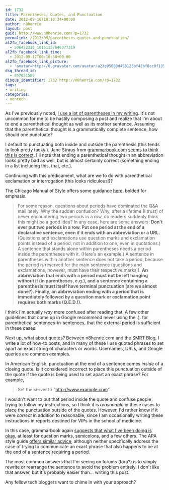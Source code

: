 ```yaml
---
id: 1732
title: Parentheses, Quotes, and Punctuation
date: 2012-09-16T18:10:34+00:00
author: n8henrie
layout: post
guid: http://www.n8henrie.com/?p=1732
permalink: /2012/09/parentheses-quotes-and-punctuation/
al2fb_facebook_link_id:
  - 506452318_10151157646077319
al2fb_facebook_link_time:
  - 2012-09-17T00:10:38+00:00
al2fb_facebook_link_picture:
  - 'avatar=http://0.gravatar.com/avatar/a23e95080d456123bf42bf8cc0f13519?s=96&amp;d=wavatar&amp;r=PG'
dsq_thread_id:
  - 847051589
disqus_identifier: 1732 http://n8henrie.com/?p=1732
tags:
- writing
categories:
- nontech
---
```

As I've previously noted, [I use a lot of parentheses in my writing](http://www.n8henrie.com/2012/01/parenthesis/ "(Parenthesis)"). It's not uncommon for me to be hastily composing a post and realize that I'm about to end a parenthetical thought as well as its mother sentence. Assuming that the parenthetical thought is a grammatically complete sentence, how should one punctuate?

<!--more-->

I default to punctuating both inside and outside the parenthesis (this tends to look pretty tacky.). Jane Straus from <a target="_blank" href="http://www.grammarbook.com/">grammarbook.com</a> <a target="_blank" href="http://www.grammarbook.com/punctuation/parens.asp" title="See Rule 3.">seems to think this is correct</a>. I'll note that ending a parenthetical thought in an abbreviation looks pretty bad as well, but is almost certainly correct (something ending in a list including this, that, etc.).

Continuing with this predicament, what are we to do with parenthetical exclamation or interrogation (this looks ridiculous!)?

The Chicago Manual of Style offers some guidance <a target="_blank" href="http://www.chicagomanualofstyle.org/qanda/data/faq/topics/Punctuation.html?old=Punctuation36.html">here</a>, bolded for emphasis.

> For some reason, questions about periods have dominated the Q&A mail lately. Why the sudden confusion? Why, after a lifetime (I trust) of never encountering two periods in a row, do readers suddenly think this might be a good idea? In any case, here are some answers: **Don't ever put two periods in a row. Put one period at the end of a declarative sentence, even if it ends with an abbreviation or a URL.** (Questions and exclamations use question marks and exclamation points instead of a period, not in addition to one, even in quotations.) A sentence that stands alone within parentheses needs a period inside the parentheses with it. (Here's an example.) A sentence in parentheses within another sentence does not take a period, because the period is reserved for the main sentence (questions and exclamations, however, must have their respective marks!). **An abbreviation that ends with a period must not be left hanging without it (in parentheses, e.g.), and a sentence containing a parenthesis must itself have terminal punctuation (are we almost done?). Finally, an abbreviation ending with a period that is immediately followed by a question mark or exclamation point requires both marks (Q.E.D.!).**

I think I'm actually _way_ more confused after reading that. A few other guidelines that come up in Google recommend never using the .). for parenthetical sentences-in-sentences, that the external period is sufficient in these cases.

Next up, what about quotes? Between n8henrie.com and the <a target="_blank" href="http://SMRT.posterous.com">SMRT Blog</a>, I write a lot of how-to posts, and in many of these I use quoted phrases to set apart an exact string of characters or words. Usernames, URLs, and Google queries are common examples.

In American English, punctuation at the end of a sentence comes _inside_ of a closing quote. Is it considered incorrect to place this punctuation outside of the quote if the quote is being used to set apart an exact phrase? For example,

> Set the server to "http://www.example.com".

I wouldn't want to put that period inside the quote and confuse people trying to follow my instructions, so I think it is _reasonable_ in these cases to place the punctuation outside of the quotes. However, I'd rather know if it were _correct_ in addition to reasonable, since I am occasionally writing these instructions in reports destined for VIPs in the school of medicine.

In this case, grammarbook again <a target="_blank" href="http://www.grammarbook.com/punctuation/quotes.asp">suggests that what I've been doing is okay</a>, at least for question marks, semicolons, and a few others. The APA style guide <a href="http://blog.apastyle.org/apastyle/2011/08/punctuating-around-quotation-marks.html" title="APA Style" target="_blank">offers similar advice</a>, although neither specifically address the case of trying to communicate an exact phrase that also happens to be at the end of a sentence requiring a period.

The most common answers that I'm seeing on forums (fora?) is to simply rewrite or rearrange the sentence to avoid the problem entirely. I don't like that answer, but it's probably easier than... writing this post. 

Any fellow tech bloggers want to chime in with your approach?